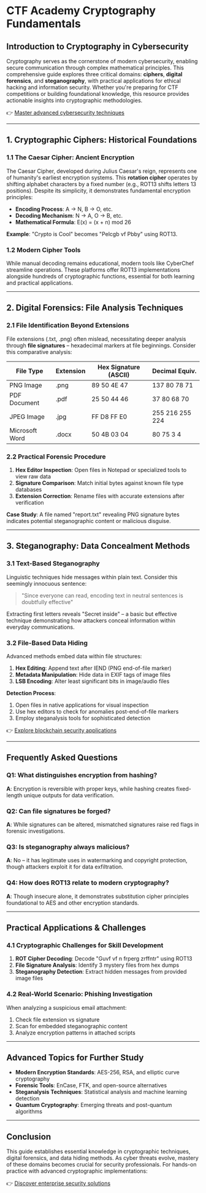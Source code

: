 # CTF Academy Cryptography Fundamentals

## Introduction to Cryptography in Cybersecurity

Cryptography serves as the cornerstone of modern cybersecurity, enabling secure communication through complex mathematical principles. This comprehensive guide explores three critical domains: **ciphers**, **digital forensics**, and **steganography**, with practical applications for ethical hacking and information security. Whether you're preparing for CTF competitions or building foundational knowledge, this resource provides actionable insights into cryptographic methodologies.

👉 [Master advanced cybersecurity techniques](https://bit.ly/okx-bonus)

---

## 1. Cryptographic Ciphers: Historical Foundations

### 1.1 The Caesar Cipher: Ancient Encryption

The Caesar Cipher, developed during Julius Caesar's reign, represents one of humanity's earliest encryption systems. This **rotation cipher** operates by shifting alphabet characters by a fixed number (e.g., ROT13 shifts letters 13 positions). Despite its simplicity, it demonstrates fundamental encryption principles:

- **Encoding Process**: A → N, B → O, etc.
- **Decoding Mechanism**: N → A, O → B, etc.
- **Mathematical Formula**: E(x) = (x + n) mod 26

**Example**: "Crypto is Cool" becomes "Pelcgb vf Pbby" using ROT13.

### 1.2 Modern Cipher Tools

While manual decoding remains educational, modern tools like CyberChef streamline operations. These platforms offer ROT13 implementations alongside hundreds of cryptographic functions, essential for both learning and practical applications.

---

## 2. Digital Forensics: File Analysis Techniques

### 2.1 File Identification Beyond Extensions

File extensions (.txt, .png) often mislead, necessitating deeper analysis through **file signatures** – hexadecimal markers at file beginnings. Consider this comparative analysis:

| File Type       | Extension | Hex Signature (ASCII) | Decimal Equiv. |
|-----------------|-----------|-----------------------|----------------|
| PNG Image       | .png      | 89 50 4E 47           | 137 80 78 71   |
| PDF Document    | .pdf      | 25 50 44 46           | 37 80 68 70    |
| JPEG Image      | .jpg      | FF D8 FF E0           | 255 216 255 224|
| Microsoft Word  | .docx     | 50 4B 03 04           | 80 75 3 4      |

### 2.2 Practical Forensic Procedure

1. **Hex Editor Inspection**: Open files in Notepad or specialized tools to view raw data
2. **Signature Comparison**: Match initial bytes against known file type databases
3. **Extension Correction**: Rename files with accurate extensions after verification

**Case Study**: A file named "report.txt" revealing PNG signature bytes indicates potential steganographic content or malicious disguise.

---

## 3. Steganography: Data Concealment Methods

### 3.1 Text-Based Steganography

Linguistic techniques hide messages within plain text. Consider this seemingly innocuous sentence:

> "Since everyone can read, encoding text in neutral sentences is doubtfully effective"

Extracting first letters reveals "Secret inside" – a basic but effective technique demonstrating how attackers conceal information within everyday communications.

### 3.2 File-Based Data Hiding

Advanced methods embed data within file structures:

1. **Hex Editing**: Append text after IEND (PNG end-of-file marker)
2. **Metadata Manipulation**: Hide data in EXIF tags of image files
3. **LSB Encoding**: Alter least significant bits in image/audio files

**Detection Process**:
1. Open files in native applications for visual inspection
2. Use hex editors to check for anomalies post-end-of-file markers
3. Employ steganalysis tools for sophisticated detection

👉 [Explore blockchain security applications](https://bit.ly/okx-bonus)

---

## Frequently Asked Questions

### Q1: What distinguishes encryption from hashing?
**A**: Encryption is reversible with proper keys, while hashing creates fixed-length unique outputs for data verification.

### Q2: Can file signatures be forged?
**A**: While signatures can be altered, mismatched signatures raise red flags in forensic investigations.

### Q3: Is steganography always malicious?
**A**: No – it has legitimate uses in watermarking and copyright protection, though attackers exploit it for data exfiltration.

### Q4: How does ROT13 relate to modern cryptography?
**A**: Though insecure alone, it demonstrates substitution cipher principles foundational to AES and other encryption standards.

---

## Practical Applications & Challenges

### 4.1 Cryptographic Challenges for Skill Development

1. **ROT Cipher Decoding**: Decode "Guvf vf n frperg zrffntr" using ROT13
2. **File Signature Analysis**: Identify 3 mystery files from hex dumps
3. **Steganography Detection**: Extract hidden messages from provided image files

### 4.2 Real-World Scenario: Phishing Investigation

When analyzing a suspicious email attachment:
1. Check file extension vs signature
2. Scan for embedded steganographic content
3. Analyze encryption patterns in attached scripts

---

## Advanced Topics for Further Study

- **Modern Encryption Standards**: AES-256, RSA, and elliptic curve cryptography
- **Forensic Tools**: EnCase, FTK, and open-source alternatives
- **Steganalysis Techniques**: Statistical analysis and machine learning detection
- **Quantum Cryptography**: Emerging threats and post-quantum algorithms

---

## Conclusion

This guide establishes essential knowledge in cryptographic techniques, digital forensics, and data hiding methods. As cyber threats evolve, mastery of these domains becomes crucial for security professionals. For hands-on practice with advanced cryptographic implementations:

👉 [Discover enterprise security solutions](https://bit.ly/okx-bonus)